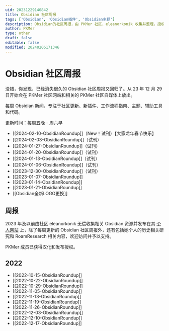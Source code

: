 ```yaml
---
uid: 20231229140842
title: Obsidian 社区周报
tags: ['Obsidian', 'Obsidian插件', 'Obsidian主题']
description: Obsidian的社区周报，由 PKMer 社区、eleanorkonik 收集并整理，授权 Pkmer 进行翻译
author: PKMer
type: other
draft: false
editable: false
modified: 20240206171346
---
```


# Obsidian 社区周报

没错，你发现，已经消失很久的 Obsidian 社区周报又回归了。从 23 年 12 月 29 日开始会在 PKMer 社区网站和相关的 PKMer 社区自媒体上放出。

每周 Obsidian 新闻，专注于社区更新、新插件、工作流程指南、主题、辅助工具和代码。

更新时间：每周五晚 - 周六早

- [[2024-02-10-ObsidianRoundup]]（New！试刊）【大家龙年春节快乐】
- [[2024-02-03-ObsidianRoundup]]（试刊）
- [[2024-01-27-ObsidianRoundup]]（试刊）
- [[2024-01-20-ObsidianRoundup]]（试刊）
- [[2024-01-13-ObsidianRoundup]]（试刊）
- [[2024-01-06-ObsidianRoundup]]（试刊）
- [[2023-12-30-ObsidianRoundup]]（试刊）
- [[2023-01-07-ObsidianRoundup]]
- [[2023-01-14-ObsidianRoundup]]
- [[2023-01-21-ObsidianRoundup]]
- [[Obsidian全新LOGO更换]]

## 周报

2023 年及以前由社区 eleanorkonik 无偿收集相关 Obsidian 资源并发布在其 [个人网站](https://www.eleanorkonik.com/) 上，除了每周更新的 Obsidian 社区周报外，还有包括她个人的历史相关研究和 RoamResearch 相关内容，欢迎访问并予以支持。

PKMer 成员已获得汉化和发布授权。

## 2022

- [[2022-10-15-ObsidianRoundup]]
- [[2022-10-22-ObsidianRoundup]]
- [[2022-10-29-ObsidianRoundup]]
- [[2022-11-05-ObsidianRoundup]]
- [[2022-11-13-ObsidianRoundup]]
- [[2022-11-19-ObsidianRoundup]]
- [[2022-11-26-ObsidianRoundup]]
- [[2022-12-03-ObsidianRoundup]]
- [[2022-12-10-ObsidianRoundup]]
- [[2022-12-17-ObsidianRoundup]]
